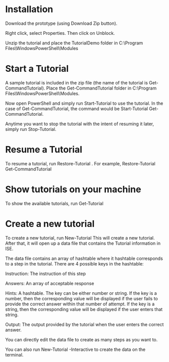 # Installation

Download the prototype (using Download Zip button).

Right click, select Properties. Then click on Unblock.

Unzip the tutorial and place the TutorialDemo folder in C:\Program Files\WindowsPowerShell\Modules

# Start a Tutorial

A sample tutorial is included in the zip file (the name of the tutorial is Get-CommandTutorial).
Place the Get-CommandTutorial folder in C:\Program Files\WindowsPowerShell\Modules.

Now open PowerShell and simply run Start-Tutorial <TutorialName> to use the tutorial.
In the case of Get-CommandTutorial, the command would be Start-Tutorial Get-CommandTutorial.

Anytime you want to stop the tutorial with the intent of resuming it later, simply run Stop-Tutorial.

# Resume a Tutorial

To resume a tutorial, run Restore-Tutorial <TutorialName>.
For example, Restore-Tutorial Get-CommandTutorial

# Show tutorials on your machine

To show the available tutorials, run Get-Tutorial

# Create a new tutorial

To create a new tutorial, run New-Tutorial <TutorialName>
This will create a new tutorial. After that, it will open up a data file that contains the Tutorial information in ISE.

The data file contains an array of hashtable where it hashtable corresponds to a step in the tutorial.
There are 4 possible keys in the hashtable:

Instruction: The instruction of this step

Answers: An array of acceptable response

Hints: A hashtable. The key can be either number or string.
If the key is a number, then the corresponding value will be displayed if the user fails to provide
the correct answer within that number of attempt.
If the key is a string, then the corresponding value will be displayed if the user enters that string.

Output: The output provided by the tutorial when the user enters the correct answer.

You can directly edit the data file to create as many steps as you want to.

You can also run New-Tutorial <TutorialName> -Interactive to create the data on the terminal.
